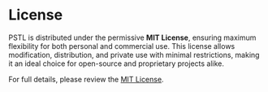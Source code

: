 # License

PSTL is distributed under the permissive **MIT License**, ensuring maximum flexibility for both personal and commercial use. This license allows modification, distribution, and private use with minimal restrictions, making it an ideal choice for open-source and proprietary projects alike.

For full details, please review the <a href="https://opensource.org/license/mit" target="_blank">MIT License</a>.